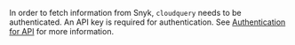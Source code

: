 In order to fetch information from Snyk, `cloudquery` needs to be authenticated.
An API key is required for authentication.
See [Authentication for API](https://docs.snyk.io/snyk-api-info/authentication-for-api) for more information.
